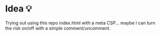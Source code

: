# Idea 💡
Trying out using this repo index.html with a meta CSP... maybe I can turn the risk on/off with a simple comment/uncomment.
